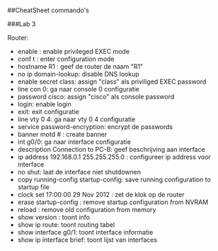 ##CheatSheet commando's

###Lab 3

Router:   

- enable : enable privileged EXEC mode
- conf t : enter configuration mode
- hostname R1 : geef de router de naam "R1"
- no ip domain-lookup: disable DNS lookup
- enable secret class: assign "class" als priviliged EXEC password
- line con 0: ga naar console 0 configuratie
- password cisco: assign "cisco" als console password
- login: enable login
- exit: exit configuratie
- line vty 0 4: ga naar vty 0 4 configuratie
- service password-encryption: encrypt de passwords
- banner motd # : create banner
- int g0/0: ga naar interface configuratie
- description Connection to PC-B: geef beschrijving aan interface
- ip address 192.168.0.1 255.255.255.0 : configureer ip address voor interface
- no shut: laat de interface niet shutdownen
- copy running-config startup-config: save running configuration to startup file
- clock set 17:00:00 29 Nov 2012 : zet de klok op de router
- erase startup-config : remove startup configuration from NVRAM
- reload : remove old configuration from memory
- show version : toont info 
- show ip route: toont routing tabel
- show interface g0/1: toont interface informatie
- show ip interface brief: toont lijst van interfaces
